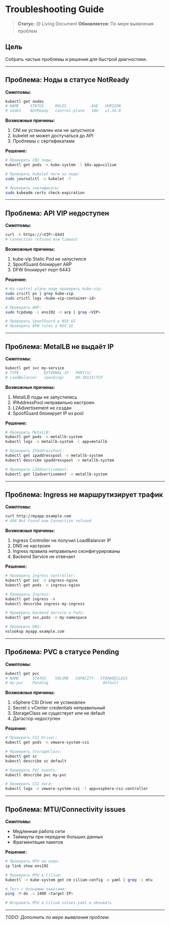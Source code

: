 # Troubleshooting Guide

> **Статус:** 🟡 Living Document
> **Обновляется:** По мере выявления проблем

## Цель
Собрать частые проблемы и решения для быстрой диагностики.

---

## Проблема: Ноды в статусе NotReady

**Симптомы:**
```bash
kubectl get nodes
# NAME     STATUS     ROLES           AGE   VERSION
# node1    NotReady   control-plane   10m   v1.34.0
```

**Возможные причины:**
1. CNI не установлен или не запустился
2. kubelet не может достучаться до API
3. Проблемы с сертификатами

**Решение:**
```bash
# Проверить CNI поды:
kubectl get pods -n kube-system -l k8s-app=cilium

# Проверить kubelet логи на ноде:
sudo journalctl -u kubelet -f

# Проверить сертификаты:
sudo kubeadm certs check-expiration
```

---

## Проблема: API VIP недоступен

**Симптомы:**
```bash
curl -k https://<VIP>:6443
# Connection refused или timeout
```

**Возможные причины:**
1. kube-vip Static Pod не запустился
2. SpoofGuard блокирует ARP
3. DFW блокирует порт 6443

**Решение:**
```bash
# На control plane ноде проверить kube-vip:
sudo crictl ps | grep kube-vip
sudo crictl logs <kube-vip-container-id>

# Проверить ARP:
sudo tcpdump -i ens192 -n arp | grep <VIP>

# Проверить SpoofGuard в NSX UI
# Проверить DFW rules в NSX UI
```

---

## Проблема: MetalLB не выдаёт IP

**Симптомы:**
```bash
kubectl get svc my-service
# TYPE           EXTERNAL-IP   PORT(S)
# LoadBalancer   <pending>     80:30123/TCP
```

**Возможные причины:**
1. MetalLB поды не запустились
2. IPAddressPool неправильно настроен
3. L2Advertisement не создан
4. SpoofGuard блокирует IP из pool

**Решение:**
```bash
# Проверить MetalLB:
kubectl get pods -n metallb-system
kubectl logs -n metallb-system -l app=metallb

# Проверить IPAddressPool:
kubectl get ipaddresspool -n metallb-system
kubectl describe ipaddresspool -n metallb-system

# Проверить L2Advertisement:
kubectl get l2advertisement -n metallb-system
```

---

## Проблема: Ingress не маршрутизирует трафик

**Симптомы:**
```bash
curl http://myapp.example.com
# 404 Not Found или Connection refused
```

**Возможные причины:**
1. Ingress Controller не получил LoadBalancer IP
2. DNS не настроен
3. Ingress правила неправильно сконфигурированы
4. Backend Service не отвечает

**Решение:**
```bash
# Проверить Ingress Controller:
kubectl get svc -n ingress-nginx
kubectl get pods -n ingress-nginx

# Проверить Ingress:
kubectl get ingress -A
kubectl describe ingress my-ingress

# Проверить backend Service и Pods:
kubectl get svc,pods -n my-namespace

# Проверить DNS:
nslookup myapp.example.com
```

---

## Проблема: PVC в статусе Pending

**Симптомы:**
```bash
kubectl get pvc
# NAME      STATUS    VOLUME   CAPACITY   STORAGECLASS
# my-pvc    Pending                        default
```

**Возможные причины:**
1. vSphere CSI Driver не установлен
2. Secret с vCenter credentials неправильный
3. StorageClass не существует или не default
4. Датастор недоступен

**Решение:**
```bash
# Проверить CSI Driver:
kubectl get pods -n vmware-system-csi

# Проверить StorageClass:
kubectl get sc
kubectl describe sc default

# Проверить PVC events:
kubectl describe pvc my-pvc

# Проверить CSI логи:
kubectl logs -n vmware-system-csi -l app=vsphere-csi-controller
```

---

## Проблема: MTU/Connectivity issues

**Симптомы:**
- Медленная работа сети
- Таймауты при передаче больших данных
- Фрагментация пакетов

**Решение:**
```bash
# Проверить MTU на ноде:
ip link show ens192

# Проверить MTU в Cilium:
kubectl -n kube-system get cm cilium-config -o yaml | grep -i mtu

# Тест с большими пакетами:
ping -M do -s 1400 <target-IP>

# Исправить MTU в Cilium values.yaml и обновить
```

---

*TODO: Дополнить по мере выявления проблем.*
